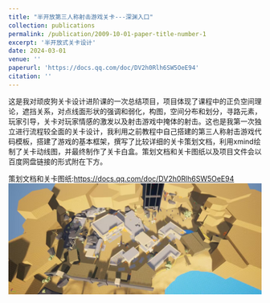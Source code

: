```yaml
---
title: "半开放第三人称射击游戏关卡---深渊入口"
collection: publications
permalink: /publication/2009-10-01-paper-title-number-1
excerpt: '半开放式关卡设计'
date: 2024-03-01
venue: ''
paperurl: 'https://docs.qq.com/doc/DV2h0Rlh6SW5OeE94'
citation: ''
---
```


这是我对顽皮狗关卡设计进阶课的一次总结项目，项目体现了课程中的正负空间理论，遮挡关系，对点线面形状的强调和弱化，构图，空间分布和划分，寻路元素，玩家引导，关卡对玩家情感的激发以及射击游戏中掩体的射击。这也是我第一次独立进行流程较全面的关卡设计，我利用之前教程中自己搭建的第三人称射击游戏代码模板，搭建了游戏的基本框架，撰写了比较详细的关卡策划文档，利用xmind绘制了关卡动线图，并最终制作了关卡白盒。策划文档和关卡图纸以及项目文件会以百度网盘链接的形式附在下方。  

策划文档和关卡图纸:https://docs.qq.com/doc/DV2h0Rlh6SW5OeE94  
<img src="Entrance_of_Abyss.jpg">
